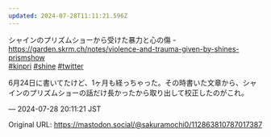 ```yaml
---
updated: 2024-07-28T11:11:21.596Z
---
```


<p>シャインのプリズムショーから受けた暴力と心の傷 - <a href="https://garden.skrm.ch/notes/violence-and-trauma-given-by-shines-prismshow" target="_blank" rel="nofollow noopener noreferrer" translate="no"><span class="invisible">https://</span><span class="ellipsis">garden.skrm.ch/notes/violence-</span><span class="invisible">and-trauma-given-by-shines-prismshow</span></a><br /><a href="https://mastodon.social/tags/kinpri" class="mention hashtag" rel="tag">#<span>kinpri</span></a> <a href="https://mastodon.social/tags/shine" class="mention hashtag" rel="tag">#<span>shine</span></a> <a href="https://mastodon.social/tags/twitter" class="mention hashtag" rel="tag">#<span>twitter</span></a></p><p>6月24日に書いてたけど、1ヶ月も経っちゃった。その時書いた文章から、シャインのプリズムショーの話だけ長かったから取り出して校正したのがこれ。</p>

&mdash; 2024-07-28 20:11:21 JST

Original URL: https://mastodon.social/@sakuramochi0/112863810787017387
